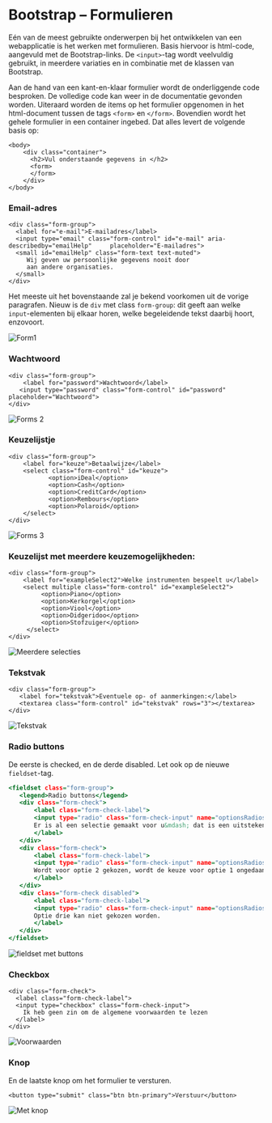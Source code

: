 # Bootstrap – Formulieren

Eén van de meest gebruikte onderwerpen bij het ontwikkelen van een webapplicatie is het werken met formulieren. Basis hiervoor is html-code, aangevuld met de Bootstrap-links. De `<input>`-tag wordt veelvuldig gebruikt, in meerdere variaties en in combinatie met de klassen van Bootstrap.

Aan de hand van een kant-en-klaar formulier wordt de onderliggende code besproken. De volledige code kan weer in de documentatie gevonden worden. Uiteraard worden de items op het formulier opgenomen in het html-document tussen de tags `<form>` en `</form>`. Bovendien wordt het gehele formulier in een container ingebed. Dat alles levert de volgende basis op:

```
<body>
    <div class="container">
      <h2>Vul onderstaande gegevens in </h2>
      <form>
      </form>
    </div>
</body>
```

### Email-adres

```
<div class="form-group">
  <label for="e-mail">E-mailadres</label>
  <input type="email" class="form-control" id="e-mail" aria-	describedby="emailHelp" 	placeholder="E-mailadres">
  <small id="emailHelp" class="form-text text-muted">
     Wij geven uw persoonlijke gegevens nooit door 
     aan andere organisaties.
  </small>
</div>
```

Het meeste uit het bovenstaande zal je bekend voorkomen uit de vorige paragrafen. Nieuw is de `div` met class `form-group`: dit geeft aan welke `input`-elementen bij elkaar horen, welke begeleidende tekst daarbij hoort, enzovoort.

![Form1](imgs/bootstrap_form1.png)

### Wachtwoord

```
<div class="form-group">
    <label for="password">Wachtwoord</label>
   <input type="password" class="form-control" id="password" placeholder="Wachtwoord">
</div>
```

![Forms 2](imgs/bootstrap_form2.png)

### Keuzelijstje

```
<div class="form-group">
    <label for="keuze">Betaalwijze</label>
    <select class="form-control" id="keuze">
           <option>iDeal</option>
           <option>Cash</option>
           <option>CreditCard</option>
           <option>Rembours</option>
           <option>Polaroid</option>
    </select>
</div>
```

![Forms 3](imgs/bootstrap_form3.png)

### Keuzelijst met meerdere keuzemogelijkheden:

```
<div class="form-group">
    <label for="exampleSelect2">Welke instrumenten bespeelt u</label>
    <select multiple class="form-control" id="exampleSelect2">
         <option>Piano</option>
         <option>Kerkorgel</option>
         <option>Viool</option>
         <option>Didgeridoo</option>
         <option>Stofzuiger</option>
     </select>
</div>
```

![Meerdere selecties](imgs/bootstrap_form4.png)

### Tekstvak

```
<div class="form-group">
   <label for="tekstvak">Eventuele op- of aanmerkingen:</label>
   <textarea class="form-control" id="tekstvak" rows="3"></textarea>
</div>
```

![Tekstvak](imgs/bootstrap_form5.png)

### Radio buttons

De eerste is checked, en de derde disabled. Let ook op de nieuwe `fieldset`-tag.

```htm  l
<fieldset class="form-group">
   <legend>Radio buttons</legend>
   <div class="form-check">
       <label class="form-check-label">
       <input type="radio" class="form-check-input" name="optionsRadios" 	id="optionsRadios1" value="option1" checked>
       Er is al een selectie gemaakt voor u&mdash; dat is een uitstekende keuze
       </label>
   </div>
   <div class="form-check">
       <label class="form-check-label">
       <input type="radio" class="form-check-input" name="optionsRadios" 	id="optionsRadios2" value="option2">
       Wordt voor optie 2 gekozen, wordt de keuze voor optie 1 ongedaan gemaakt.
       </label>
   </div>  
   <div class="form-check disabled">
       <label class="form-check-label">
       <input type="radio" class="form-check-input" name="optionsRadios" 	id="optionsRadios3" value="option3" disabled>
       Optie drie kan niet gekozen worden.
       </label>
   </div>          
</fieldset>
```

![fieldset met buttons](imgs/bootstrap_form6.png)

### Checkbox

```
<div class="form-check">
  <label class="form-check-label">
  <input type="checkbox" class="form-check-input">
    Ik heb geen zin om de algemene voorwaarden te lezen
  </label>
</div>
```

![Voorwaarden](imgs/bootstrap_form7.png)

### Knop

En de laatste knop om het formulier te versturen.

```
<button type="submit" class="btn btn-primary">Verstuur</button>
```

![Met knop](imgs/bootstrap_form8.png)
